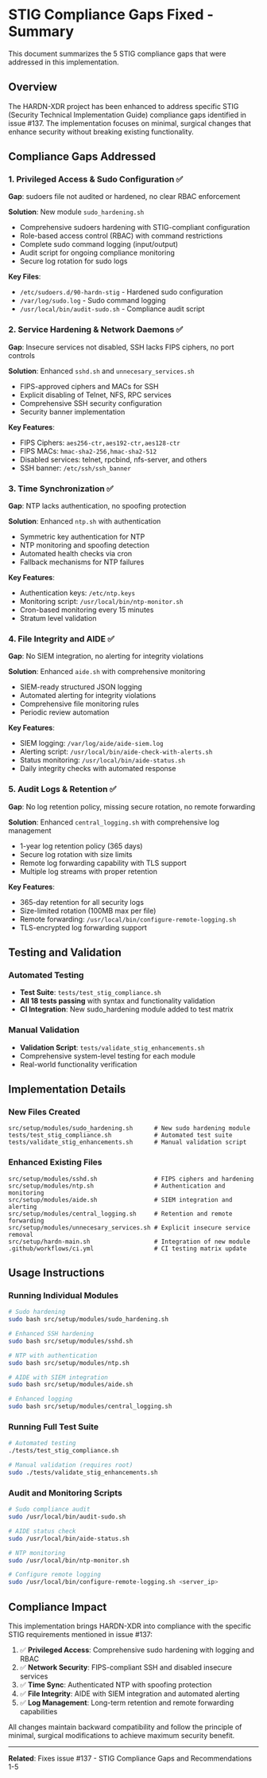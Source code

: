 # STIG Compliance Gaps Fixed - Summary

This document summarizes the 5 STIG compliance gaps that were addressed in this implementation.

## Overview

The HARDN-XDR project has been enhanced to address specific STIG (Security Technical Implementation Guide) compliance gaps identified in issue #137. The implementation focuses on minimal, surgical changes that enhance security without breaking existing functionality.

## Compliance Gaps Addressed

### 1. Privileged Access & Sudo Configuration ✅

**Gap**: sudoers file not audited or hardened, no clear RBAC enforcement

**Solution**: New module `sudo_hardening.sh`
- Comprehensive sudoers hardening with STIG-compliant configuration
- Role-based access control (RBAC) with command restrictions
- Complete sudo command logging (input/output)
- Audit script for ongoing compliance monitoring
- Secure log rotation for sudo logs

**Key Files**:
- `/etc/sudoers.d/90-hardn-stig` - Hardened sudo configuration
- `/var/log/sudo.log` - Sudo command logging
- `/usr/local/bin/audit-sudo.sh` - Compliance audit script

### 2. Service Hardening & Network Daemons ✅

**Gap**: Insecure services not disabled, SSH lacks FIPS ciphers, no port controls

**Solution**: Enhanced `sshd.sh` and `unnecesary_services.sh`
- FIPS-approved ciphers and MACs for SSH
- Explicit disabling of Telnet, NFS, RPC services
- Comprehensive SSH security configuration
- Security banner implementation

**Key Features**:
- FIPS Ciphers: `aes256-ctr,aes192-ctr,aes128-ctr`
- FIPS MACs: `hmac-sha2-256,hmac-sha2-512`
- Disabled services: telnet, rpcbind, nfs-server, and others
- SSH banner: `/etc/ssh/ssh_banner`

### 3. Time Synchronization ✅

**Gap**: NTP lacks authentication, no spoofing protection

**Solution**: Enhanced `ntp.sh` with authentication
- Symmetric key authentication for NTP
- NTP monitoring and spoofing detection
- Automated health checks via cron
- Fallback mechanisms for NTP failures

**Key Features**:
- Authentication keys: `/etc/ntp.keys`
- Monitoring script: `/usr/local/bin/ntp-monitor.sh`
- Cron-based monitoring every 15 minutes
- Stratum level validation

### 4. File Integrity and AIDE ✅

**Gap**: No SIEM integration, no alerting for integrity violations

**Solution**: Enhanced `aide.sh` with comprehensive monitoring
- SIEM-ready structured JSON logging
- Automated alerting for integrity violations
- Comprehensive file monitoring rules
- Periodic review automation

**Key Features**:
- SIEM logging: `/var/log/aide/aide-siem.log`
- Alerting script: `/usr/local/bin/aide-check-with-alerts.sh`
- Status monitoring: `/usr/local/bin/aide-status.sh`
- Daily integrity checks with automated response

### 5. Audit Logs & Retention ✅

**Gap**: No log retention policy, missing secure rotation, no remote forwarding

**Solution**: Enhanced `central_logging.sh` with comprehensive log management
- 1-year log retention policy (365 days)
- Secure log rotation with size limits
- Remote log forwarding capability with TLS support
- Multiple log streams with proper retention

**Key Features**:
- 365-day retention for all security logs
- Size-limited rotation (100MB max per file)
- Remote forwarding: `/usr/local/bin/configure-remote-logging.sh`
- TLS-encrypted log forwarding support

## Testing and Validation

### Automated Testing
- **Test Suite**: `tests/test_stig_compliance.sh`
- **All 18 tests passing** with syntax and functionality validation
- **CI Integration**: New sudo_hardening module added to test matrix

### Manual Validation
- **Validation Script**: `tests/validate_stig_enhancements.sh`
- Comprehensive system-level testing for each module
- Real-world functionality verification

## Implementation Details

### New Files Created
```
src/setup/modules/sudo_hardening.sh      # New sudo hardening module
tests/test_stig_compliance.sh            # Automated test suite  
tests/validate_stig_enhancements.sh      # Manual validation script
```

### Enhanced Existing Files
```
src/setup/modules/sshd.sh                # FIPS ciphers and hardening
src/setup/modules/ntp.sh                 # Authentication and monitoring
src/setup/modules/aide.sh                # SIEM integration and alerting
src/setup/modules/central_logging.sh     # Retention and remote forwarding
src/setup/modules/unnecesary_services.sh # Explicit insecure service removal
src/setup/hardn-main.sh                  # Integration of new module
.github/workflows/ci.yml                 # CI testing matrix update
```

## Usage Instructions

### Running Individual Modules
```bash
# Sudo hardening
sudo bash src/setup/modules/sudo_hardening.sh

# Enhanced SSH hardening  
sudo bash src/setup/modules/sshd.sh

# NTP with authentication
sudo bash src/setup/modules/ntp.sh

# AIDE with SIEM integration
sudo bash src/setup/modules/aide.sh

# Enhanced logging
sudo bash src/setup/modules/central_logging.sh
```

### Running Full Test Suite
```bash
# Automated testing
./tests/test_stig_compliance.sh

# Manual validation (requires root)
sudo ./tests/validate_stig_enhancements.sh
```

### Audit and Monitoring Scripts
```bash
# Sudo compliance audit
sudo /usr/local/bin/audit-sudo.sh

# AIDE status check
sudo /usr/local/bin/aide-status.sh

# NTP monitoring
sudo /usr/local/bin/ntp-monitor.sh

# Configure remote logging
sudo /usr/local/bin/configure-remote-logging.sh <server_ip>
```

## Compliance Impact

This implementation brings HARDN-XDR into compliance with the specific STIG requirements mentioned in issue #137:

1. ✅ **Privileged Access**: Comprehensive sudo hardening with logging and RBAC
2. ✅ **Network Security**: FIPS-compliant SSH and disabled insecure services  
3. ✅ **Time Sync**: Authenticated NTP with spoofing protection
4. ✅ **File Integrity**: AIDE with SIEM integration and automated alerting
5. ✅ **Log Management**: Long-term retention and remote forwarding capabilities

All changes maintain backward compatibility and follow the principle of minimal, surgical modifications to achieve maximum security benefit.

---

**Related**: Fixes issue #137 - STIG Compliance Gaps and Recommendations 1-5
